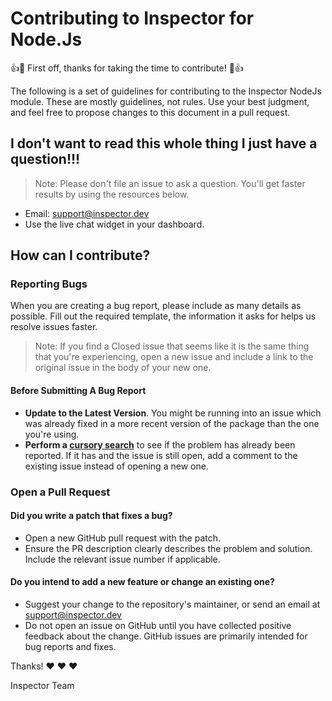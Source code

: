 # Contributing to Inspector for Node.Js

👍🎉 First off, thanks for taking the time to contribute! 🎉👍

The following is a set of guidelines for contributing to the Inspector NodeJs module. These are mostly guidelines, not rules. Use your best judgment, and feel free to propose changes to this document in a pull request.

## I don't want to read this whole thing I just have a question!!!

> Note: Please don't file an issue to ask a question. You'll get faster results by using the resources below.

- Email: [support@inspector.dev](support@inspector.dev)
- Use the live chat widget in your dashboard.

## How can I contribute?

### Reporting Bugs

When you are creating a bug report, please include as many details as possible. 
Fill out the required template, the information it asks for helps us resolve issues faster.

> Note: If you find a Closed issue that seems like it is the same thing that you're experiencing, 
> open a new issue and include a link to the original issue in the body of your new one.

#### Before Submitting A Bug Report

- **Update to the Latest Version**. You might be running into an issue which was already fixed in a more recent version of the package than the one you're using.
- **Perform a [cursory search](https://github.com/search?q=is%3Aissue+user%3Ainspector-apm)** to see if the problem has already been reported. If it has and the issue is still open, add a comment to the existing issue instead of opening a new one.

### Open a Pull Request

#### Did you write a patch that fixes a bug?

- Open a new GitHub pull request with the patch.
- Ensure the PR description clearly describes the problem and solution. Include the relevant issue number if applicable.

#### Do you intend to add a new feature or change an existing one?

- Suggest your change to the repository's maintainer, or send an email at [support@inspector.dev](support@inspector.dev) 
- Do not open an issue on GitHub until you have collected positive feedback about the change. GitHub issues are primarily intended for bug reports and fixes.

Thanks! ❤️ ❤️ ❤️

Inspector Team
